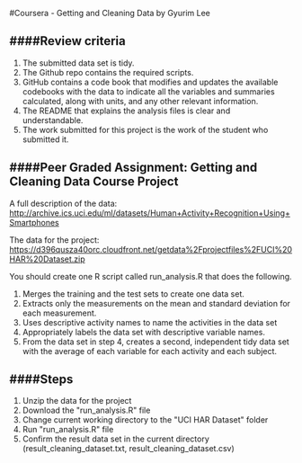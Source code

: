 #Coursera - Getting and Cleaning Data
by Gyurim Lee

####Review criteria
-----
1. The submitted data set is tidy.
2. The Github repo contains the required scripts.
3. GitHub contains a code book that modifies and updates the available codebooks with the data to indicate all the variables and summaries calculated, along with units, and any other relevant information.
4. The README that explains the analysis files is clear and understandable.
5. The work submitted for this project is the work of the student who submitted it.

####Peer Graded Assignment: Getting and Cleaning Data Course Project
-----
A full description of the data:
http://archive.ics.uci.edu/ml/datasets/Human+Activity+Recognition+Using+Smartphones

The data for the project:
https://d396qusza40orc.cloudfront.net/getdata%2Fprojectfiles%2FUCI%20HAR%20Dataset.zip

You should create one R script called run_analysis.R that does the following.

1. Merges the training and the test sets to create one data set.
2. Extracts only the measurements on the mean and standard deviation for each measurement.
3. Uses descriptive activity names to name the activities in the data set
4. Appropriately labels the data set with descriptive variable names.
5. From the data set in step 4, creates a second, independent tidy data set with the average of each variable for each activity and each subject.

####Steps
-----
1. Unzip the data for the project
2. Download the "run_analysis.R" file
3. Change current working directory to the "UCI HAR Dataset" folder
4. Run "run_analysis.R" file
5. Confirm the result data set in the current directory (result_cleaning_dataset.txt, result_cleaning_dataset.csv)
